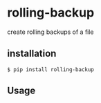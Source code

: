 # rolling-backup
create rolling backups of a file

## installation
``` 
$ pip install rolling-backup
```

## Usage
